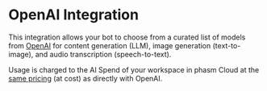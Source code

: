 # OpenAI Integration

This integration allows your bot to choose from a curated list of models from [OpenAI](https://openai.com/) for content generation (LLM), image generation (text-to-image), and audio transcription (speech-to-text).

Usage is charged to the AI Spend of your workspace in phasm Cloud at the [same pricing](https://openai.com/api/pricing/) (at cost) as directly with OpenAI.
